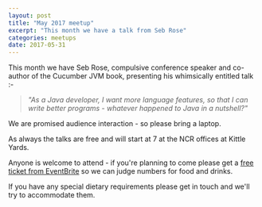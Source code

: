 ```yaml
---
layout: post
title: "May 2017 meetup"
excerpt: "This month we have a talk from Seb Rose"
categories: meetups 
date: 2017-05-31
---
```


This month we have Seb Rose, compulsive conference speaker and co-author of the Cucumber JVM book, presenting his whimsically entitled talk :- 

> *"As a Java developer, I want more language features, so that I can write better programs - whatever happened to Java in a nutshell?"* 

We are promised audience interaction - so please bring a laptop.

As always the talks are free and will start at 7 at the NCR offices at Kittle Yards.

Anyone is welcome to attend - if you're planning to come please get a [free ticket from EventBrite](https://www.eventbrite.co.uk/e/edjug-may-meetup-tickets-34535915854) so we can judge numbers for food and drinks.

If you have any special dietary requirements please get in touch and we'll try to accommodate them.
